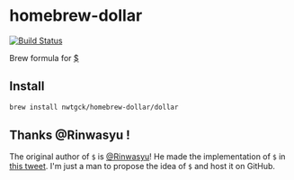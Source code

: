 # homebrew-dollar
[![Build Status](https://travis-ci.com/nwtgck/homebrew-dollar.svg?branch=master)](https://travis-ci.com/nwtgck/homebrew-dollar)

Brew formula for [$](https://github.com/nwtgck/dollar)

## Install

```bash
brew install nwtgck/homebrew-dollar/dollar
```

## Thanks @Rinwasyu !

The original author of `$` is [@Rinwasyu](https://github.com/Rinwasyu)! He made the implementation of `$` in [this tweet](https://twitter.com/Rinwasyu/status/1204738450496163840). I'm just a man to propose the idea of `$` and host it on GitHub.
